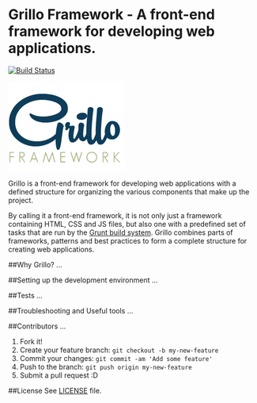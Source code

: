# Grillo Framework - A front-end framework for developing web applications.
[![Build Status](https://api.travis-ci.org/vconnect/grillo.svg)](https://travis-ci.org/vconnect/grillo)

![alt text](img/grillo-logo.png "Logo")

Grillo is a front-end framework for developing web applications with a defined structure for organizing the various components that make up the project.

By calling it a front-end framework, it is not only just a framework containing HTML, CSS and JS files, but also one with a predefined set of tasks that are run by the [Grunt build system](http://gruntjs.com/). Grillo combines parts of frameworks, patterns and best practices to form a complete structure for creating web applications.

##Why Grillo?
...

##Setting up the development environment
...

##Tests
...

##Troubleshooting and Useful tools
...

##Contributors
...
1. Fork it!
2. Create your feature branch: `git checkout -b my-new-feature`
3. Commit your changes: `git commit -am 'Add some feature'`
4. Push to the branch: `git push origin my-new-feature`
5. Submit a pull request :D

##License
See [LICENSE](LICENSE) file.
